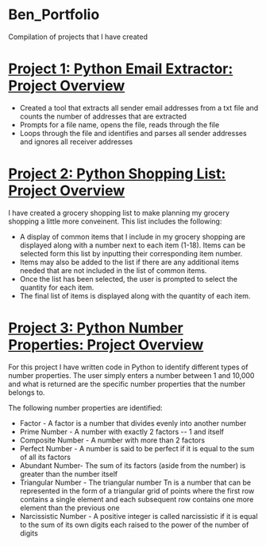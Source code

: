# Ben_Portfolio
Compilation of projects that I have created 

# [Project 1: Python Email Extractor: Project Overview](https://github.com/Ben-Saltigerald/PythonEmailExtractor)

- Created a tool that extracts all sender email addresses from a txt file and counts the number of addresses that are extracted 
- Prompts for a file name, opens the file, reads through the file 
- Loops through the file and identifies and parses all sender addresses and ignores all receiver addresses

# [Project 2: Python Shopping List: Project Overview](https://github.com/Ben-Saltigerald/Shopping-List.git)
I have created a grocery shopping list to make planning my grocery shopping a little more conveinent. 
This list includes the following: 

- A display of common items that I include in my grocery shopping are displayed along with a number next to each item (1-18). Items can be selected form this list by inputting their corresponding item number.
- Items may also be added to the list if there are any additional items needed that are not included in the list of common items. 
- Once the list has been selected, the user is prompted to select the quantity for each item. 
- The final list of items is displayed along with the quantity of each item. 

# [Project 3: Python Number Properties: Project Overview](https://github.com/Ben-Saltigerald/Shopping-List.git)
For this project I have written code in Python to identify different types of number properties. The user simply enters a number between 1 and 10,000 and what is returned are the specific number properties that the number belongs to.

The following number properties are identified:

- Factor - A factor is a number that divides evenly into another number
- Prime Number - A number with exactly 2 factors -- 1 and itself
- Composite Number - A number with more than 2 factors
- Perfect Number - A number is said to be perfect if it is equal to the sum of all its factors
- Abundant Number- The sum of its factors (aside from the number) is greater than the number itself
- Triangular Number - The triangular number Tn is a number that can be represented in the form of a triangular grid of points where the first row contains a single element and each subsequent row contains one more element than the previous one
- Narcissistic Number - A positive integer is called narcissistic if it is equal to the sum of its own digits each raised to the power of the number of digits
